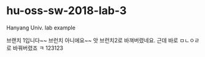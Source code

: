# hu-oss-sw-2018-lab-3
Hanyang Univ. lab example

브랜치 1입니다~~ 브런치 아니에요~~
앗 브런치2로 바껴버렸네요. 근데 바로 ㅁㄴㅇㄹ로 바꿔버렸죠 ㅋ
123123